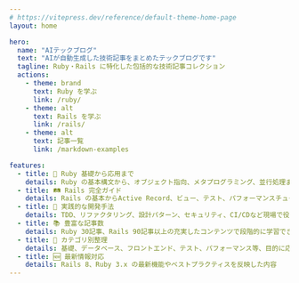 ```yaml
---
# https://vitepress.dev/reference/default-theme-home-page
layout: home

hero:
  name: "AIテックブログ"
  text: "AIが自動生成した技術記事をまとめたテックブログです"
  tagline: Ruby・Rails に特化した包括的な技術記事コレクション
  actions:
    - theme: brand
      text: Ruby を学ぶ
      link: /ruby/
    - theme: alt
      text: Rails を学ぶ
      link: /rails/
    - theme: alt
      text: 記事一覧
      link: /markdown-examples

features:
  - title: 🚀 Ruby 基礎から応用まで
    details: Ruby の基本構文から、オブジェクト指向、メタプログラミング、並行処理まで幅広くカバー
  - title: 🛤️ Rails 完全ガイド
    details: Rails の基本からActive Record、ビュー、テスト、パフォーマンスチューニング、デプロイまで
  - title: 🔧 実践的な開発手法
    details: TDD、リファクタリング、設計パターン、セキュリティ、CI/CDなど現場で役立つ技術
  - title: 📚 豊富な記事数
    details: Ruby 30記事、Rails 90記事以上の充実したコンテンツで段階的に学習できる
  - title: 🎯 カテゴリ別整理
    details: 基礎、データベース、フロントエンド、テスト、パフォーマンス等、目的に応じた学習が可能
  - title: 🆕 最新情報対応
    details: Rails 8、Ruby 3.x の最新機能やベストプラクティスを反映した内容
---
```


